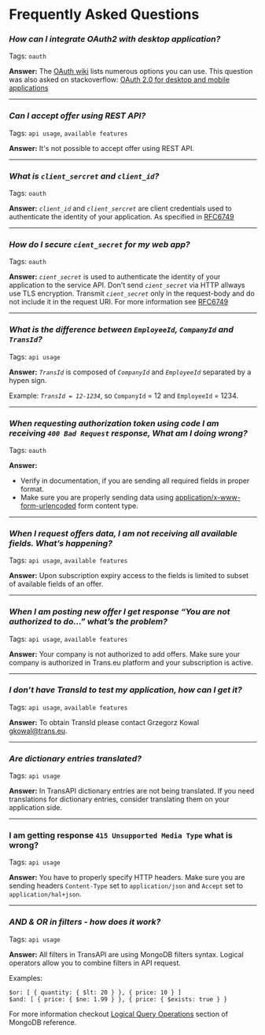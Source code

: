 # Frequently Asked Questions

### *How can I integrate OAuth2 with desktop application?*

Tags: `oauth`

**Answer:**
The [OAuth wiki](http://wiki.oauth.net/w/page/27249271/OAuth%202%20for%20Native%20Apps) lists numerous options you can use. This question was also asked on stackoverflow: [OAuth 2.0 for desktop and mobile applications](http://stackoverflow.com/questions/13753969/oauth-2-0-for-desktop-and-mobile-applications)

---

### *Can I accept offer using REST API?*

Tags: `api usage`, `available features`

**Answer:**
It's not possible to accept offer using REST API.

---

### *What is `client_sercret` and `client_id`?*

Tags: `oauth`

**Answer:**
*`client_id`* and *`client_sercret`* are client credentials used to authenticate the identity of your application. As specified in [RFC6749](https://tools.ietf.org/html/rfc6749#section-2.3.1)

---

### *How do I secure `cient_secret` for my web app?*

Tags:  `oauth`

**Answer:**
*`cient_secret`* is used to authenticate the identity of your application to the service API. Don't send *`cient_secret`* via HTTP allways use TLS encryption. Transmit *`cient_secret`* only in the request-body and do not include it in the request URI. For more information see [RFC6749](https://tools.ietf.org/html/rfc6749#section-2.3.1)

---

### *What is the difference between `EmployeeId`, `CompanyId` and `TransId`?*

Tags: `api usage`

**Answer:**
*`TransId`* is composed of *`CompanyId`* and *`EmployeeId`* separated by a hypen sign.

Example: *`TransId = 12-1234`*, so `CompanyId` = 12 and `EmployeeId` = 1234.

---

### *When requesting authorization token using code I am receiving `400 Bad Request` response, What am I doing wrong?*

Tags: `oauth`

**Answer:**
* Verify in documentation, if you are sending all required fields in proper format.
* Make sure you are properly sending data using [application/x-www-form-urlencoded](http://www.w3.org/TR/html401/interact/forms.html#h-17.13.4.1) form content type.

---

### *When I request offers data, I am not receiving all available fields. What’s happening?*  

Tags: `api usage`, `available features`

**Answer:**
Upon subscription expiry access to the fields is limited to subset of available fields of an offer.

---

### *When I am posting new offer I get response “You are not authorized to do...” what’s the problem?*

Tags: `api usage`, `available features`

**Answer:**
Your company is not authorized to add offers. Make sure your company is authorized in Trans.eu platform and your subscription is active.

---

### *I don’t have TransId to test my application, how can I get it?*

Tags: `api usage`, `available features`

**Answer:**
To obtain TransId please contact Grzegorz Kowal [gkowal@trans.eu](mailto:gkowal@trans.eu).

---

### *Are dictionary entries translated?*

Tags: `api usage`

**Answer:**
In TransAPI dictionary entries are not being translated. If you need translations for dictionary entries, consider translating them on your application side.

---

### I am getting response `415 Unsupported Media Type` what is wrong?

Tags: `api usage`

**Answer:**
You have to properly specify HTTP headers. Make sure you are sending headers `Content-Type` set to `application/json` and `Accept` set to `application/hal+json`.

---

### *AND & OR in filters - how does it work?*

Tags: `api usage`

**Answer:**
All filters in TransAPI are using MongoDB filters syntax. Logical operators allow you to combine filters in API request.

Examples:
```
$or: [ { quantity: { $lt: 20 } }, { price: 10 } ]
$and: [ { price: { $ne: 1.99 } }, { price: { $exists: true } }
```

For more information checkout [Logical Query Operations](http://docs.mongodb.org/manual/reference/operator/query-logical/) section of MongoDB reference.
